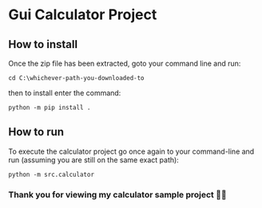 # Gui Calculator Project

## How to install

Once the zip file has been extracted, goto your command line and run:

`cd C:\whichever-path-you-downloaded-to`

then to install enter the command:

`python -m pip install .`

## How to run

To execute the calculator project go once again to your command-line and run (assuming you are still on the same exact path):

`python -m src.calculator`

### Thank you for viewing my calculator sample project 🙂✨